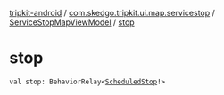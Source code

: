 [tripkit-android](../../index.md) / [com.skedgo.tripkit.ui.map.servicestop](../index.md) / [ServiceStopMapViewModel](index.md) / [stop](./stop.md)

# stop

`val stop: BehaviorRelay<`[`ScheduledStop`](../../com.skedgo.tripkit.common.model/-scheduled-stop/index.md)`!>`